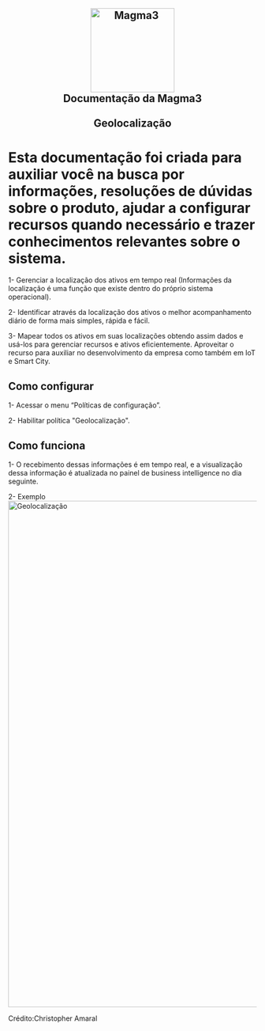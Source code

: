 <h2 align="center">
<img src="https://user-images.githubusercontent.com/42553791/200058891-237a4508-4447-4521-bf16-a36b56045625.png" alt="Magma3" width="170">
<br>Documentação da Magma3<br><br>Geolocalização<br>
</h2>
<h1>Esta documentação foi criada para auxiliar você na busca por informações, resoluções de dúvidas sobre o produto, ajudar a configurar recursos quando necessário e trazer conhecimentos relevantes sobre o sistema.</h1>

1- Gerenciar a localização dos ativos em tempo real (Informações da localização é uma função que existe dentro do próprio sistema operacional).

2- Identificar através da localização dos ativos o melhor acompanhamento diário de forma mais simples, rápida e fácil.

3- Mapear todos os ativos em suas localizações obtendo assim dados e usá-los para gerenciar recursos e ativos eficientemente.
Aproveitar o recurso para auxiliar no desenvolvimento da empresa como também em IoT e Smart City.



## Como configurar

1- Acessar o menu “Políticas de configuração”.

2- Habilitar política "Geolocalização".


## Como funciona

1- O recebimento dessas informações é em tempo real, e a visualização dessa informação é atualizada no painel de business intelligence no dia seguinte.

2- Exemplo
<br><img src="https://s3.amazonaws.com/movidesk-files/0A31F883C284F3151CE2BB8556668177" alt="Geolocalização" width="1024x640"><br>

Crédito:Christopher Amaral
